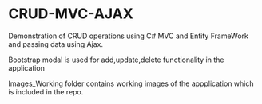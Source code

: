 # CRUD-MVC-AJAX
Demonstration of CRUD operations using C# MVC  and Entity FrameWork and passing data using Ajax.

Bootstrap modal is used for add,update,delete functionality in the application

Images_Working folder contains working images of the appplication which is included in the repo.
